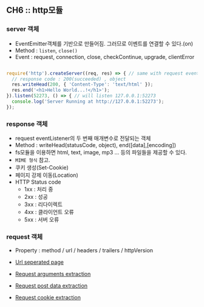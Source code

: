 ## CH6 :: http모듈

### server 객체
- EventEmitter객체를 기반으로 만들어짐. 그러므로 이벤트를 연결할 수 있다.(on)
- Method : `listen`, `close()`
- Event : request, connection, close, checkContinue, upgrade, clientError

```js

require('http').createServer((req, res) => { // same with request event listener
  // response code : 200(succeeded) , object
  res.writeHead(200, { 'Content-Type': 'text/html' });
  res.end('<h1>Hello World...!</h1>');
}).listen(52273, () => { // will listen 127.0.0.1:52273
  console.log('Server Running at http://127.0.0.1:52273');
});

```

### response 객체
- request eventListener의 두 번째 매개변수로 전달되는 객체
- Method : writeHead(statusCode, object), end([data],[encoding]) 
- fs모듈을 이용하면 html, text, image, mp3 ... 등의 파일들을 제공할 수 있다.
- `MIME 형식` 참고.
- 쿠키 생성(Set-Cookie)
- 페이지 강제 이동(Location)
- HTTP Status code
  - 1xx : 처리 중
  - 2xx : 성공
  - 3xx : 리다이렉트
  - 4xx : 클라이언트 오류
  - 5xx : 서버 오류

### request 객체
- Property : method / url / headers / trailers / httpVersion

- [Url seperated page](./request_url_seperate_page.js)

- [Request arguments extraction](./request_url_seperate_page.js)

- [Request post data extraction](./request_post.js)

- [Request cookie extraction](./request_cookie_extraction.js)